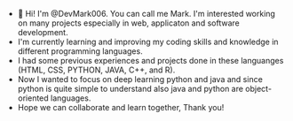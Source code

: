 - 👋 Hi! I'm @DevMark006. You can call me Mark. I'm interested working on many projects especially in web, applicaton and software development.
- I'm currently learning and improving my coding skills and knowledge in different programming languages.
- I had some previous experiences and projects done in these languanges (HTML, CSS, PYTHON, JAVA, C++, and R).
- Now I wanted to focus on deep learning python and java and since python is quite simple to understand also java and python are object-oriented languages.
- Hope we can collaborate and learn together, Thank you!
